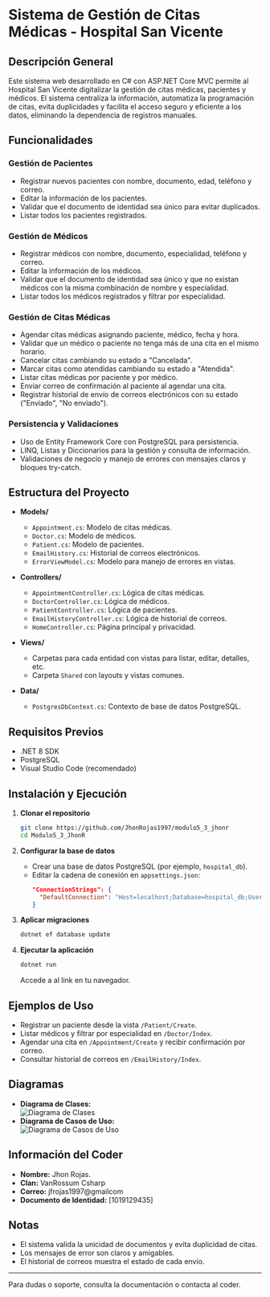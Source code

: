 # Sistema de Gestión de Citas Médicas - Hospital San Vicente

## Descripción General

Este sistema web desarrollado en C# con ASP.NET Core MVC permite al Hospital San Vicente digitalizar la gestión de citas médicas, pacientes y médicos. El sistema centraliza la información, automatiza la programación de citas, evita duplicidades y facilita el acceso seguro y eficiente a los datos, eliminando la dependencia de registros manuales.

## Funcionalidades

### Gestión de Pacientes
- Registrar nuevos pacientes con nombre, documento, edad, teléfono y correo.
- Editar la información de los pacientes.
- Validar que el documento de identidad sea único para evitar duplicados.
- Listar todos los pacientes registrados.

### Gestión de Médicos
- Registrar médicos con nombre, documento, especialidad, teléfono y correo.
- Editar la información de los médicos.
- Validar que el documento de identidad sea único y que no existan médicos con la misma combinación de nombre y especialidad.
- Listar todos los médicos registrados y filtrar por especialidad.

### Gestión de Citas Médicas
- Agendar citas médicas asignando paciente, médico, fecha y hora.
- Validar que un médico o paciente no tenga más de una cita en el mismo horario.
- Cancelar citas cambiando su estado a "Cancelada".
- Marcar citas como atendidas cambiando su estado a "Atendida".
- Listar citas médicas por paciente y por médico.
- Enviar correo de confirmación al paciente al agendar una cita.
- Registrar historial de envío de correos electrónicos con su estado ("Enviado", "No enviado").

### Persistencia y Validaciones
- Uso de Entity Framework Core con PostgreSQL para persistencia.
- LINQ, Listas y Diccionarios para la gestión y consulta de información.
- Validaciones de negocio y manejo de errores con mensajes claros y bloques try-catch.

## Estructura del Proyecto

- **Models/**  
  - `Appointment.cs`: Modelo de citas médicas.
  - `Doctor.cs`: Modelo de médicos.
  - `Patient.cs`: Modelo de pacientes.
  - `EmailHistory.cs`: Historial de correos electrónicos.
  - `ErrorViewModel.cs`: Modelo para manejo de errores en vistas.

- **Controllers/**  
  - `AppointmentController.cs`: Lógica de citas médicas.
  - `DoctorController.cs`: Lógica de médicos.
  - `PatientController.cs`: Lógica de pacientes.
  - `EmailHistoryController.cs`: Lógica de historial de correos.
  - `HomeController.cs`: Página principal y privacidad.

- **Views/**  
  - Carpetas para cada entidad con vistas para listar, editar, detalles, etc.
  - Carpeta `Shared` con layouts y vistas comunes.

- **Data/**  
  - `PostgresDbContext.cs`: Contexto de base de datos PostgreSQL.

## Requisitos Previos

- .NET 8 SDK
- PostgreSQL
- Visual Studio Code (recomendado)

## Instalación y Ejecución

1. **Clonar el repositorio**
   ```bash
   git clone https://github.com/JhonRojas1997/modulo5_3_jhonr
   cd Modulo5_3_JhonR
   ```

2. **Configurar la base de datos**
   - Crear una base de datos PostgreSQL (por ejemplo, `hospital_db`).
   - Editar la cadena de conexión en `appsettings.json`:
     ```json
     "ConnectionStrings": {
       "DefaultConnection": "Host=localhost;Database=hospital_db;Username=tu_usuario;Password=tu_contraseña"
     }
     ```

3. **Aplicar migraciones**
   ```bash
   dotnet ef database update
   ```

4. **Ejecutar la aplicación**
   ```bash
   dotnet run
   ```
   Accede a al link en tu navegador.

## Ejemplos de Uso

- Registrar un paciente desde la vista `/Patient/Create`.
- Listar médicos y filtrar por especialidad en `/Doctor/Index`.
- Agendar una cita en `/Appointment/Create` y recibir confirmación por correo.
- Consultar historial de correos en `/EmailHistory/Index`.

## Diagramas

- **Diagrama de Clases:**  
  ![Diagrama de Clases](docs/diagrama_clases.png)
- **Diagrama de Casos de Uso:**  
  ![Diagrama de Casos de Uso](docs/diagrama_casos_uso.png)

## Información del Coder

- **Nombre:** Jhon Rojas.
- **Clan:** VanRossum Csharp
- **Correo:** jfrojas1997@gmailcom
- **Documento de Identidad:** [1019129435]

## Notas

- El sistema valida la unicidad de documentos y evita duplicidad de citas.
- Los mensajes de error son claros y amigables.
- El historial de correos muestra el estado de cada envío.

---

Para dudas o soporte, consulta la documentación o contacta al coder.


